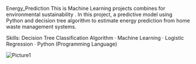 Energy_Prediction
This is Machine Learning projects combines for environmental sustainability . In this project, a predictive model using Python and decision tree algorithm to estimate energy prediction from home waste management systems.

Skills: Decision Tree Classification Algorithm · Machine Learning · Logistic Regression · Python (Programming Language)


![Picture1](https://github.com/Wadgaonkarprathameshdeepak/Energy_Prediction/assets/95523666/1c0265e0-facd-47ca-b4ca-f3e048a7a490)


